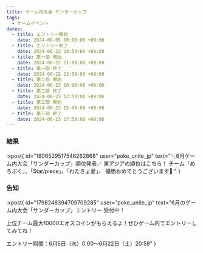 ```yaml
---
title: ゲーム内大会 サンダーカップ
tags:
  - ゲームイベント
dates:
  - title: エントリー開始
    date: 2024-06-05 00:00:00 +09:00
  - title: エントリー終了
    date: 2024-06-22 20:59:00 +09:00
  - title: 第一部 開始
    date: 2024-06-22 21:00:00 +09:00
  - title: 第一部 終了
    date: 2024-06-22 23:59:00 +09:00
  - title: 第二部 開始
    date: 2024-06-23 10:00:00 +09:00
  - title: 第二部 終了
    date: 2024-06-23 12:59:00 +09:00
  - title: 第三部 開始
    date: 2024-06-23 15:00:00 +09:00
  - title: 第三部 終了
    date: 2024-06-23 17:59:00 +09:00
---
```


### 結果
:xpost{
  id="1806529517546262868"
  user="poke_unite_jp"
  text="＼6月ゲーム内大会「サンダーカップ」順位発表／
東アジアの順位はこちら！
チーム「めろぷく」、「Star/piece」、「わたきょ愛」、 優勝おめでとうございます👏 "
}

### 告知
:xpost{
  id="1798248394709709285"
  user="poke_unite_jp"
  text="6月のゲーム内大会「サンダーカップ」エントリー 受付中！

上位チーム最大10000エオスコインがもらえるよ！ぜひゲーム内でエントリーしてみてね！

エントリー期間：6月5日（水）0:00～6月22日（土）20:59"
}